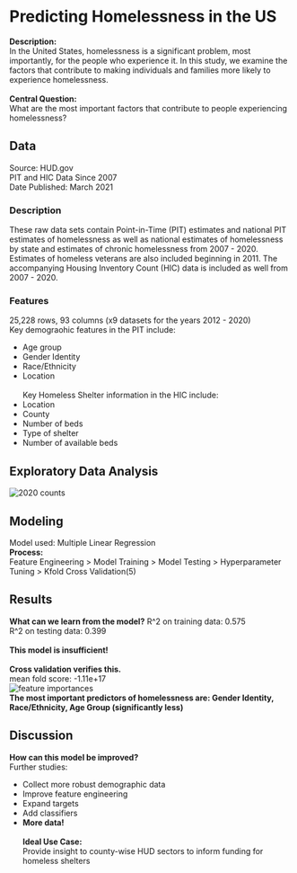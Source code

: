 # Predicting Homelessness in the US 
__Description:__ <br>
In the United States, homelessness is a significant problem, most importantly, for the people who experience it. In this study, we examine the factors that contribute to making individuals and families more likely to experience homelessness. <br> <br>
__Central Question:__ <br>
What are the most important factors that contribute to people experiencing homelessness?
## Data 
Source: HUD.gov <br>
PIT and HIC Data Since 2007 <br>
Date Published: March 2021
### Description
These raw data sets contain Point-in-Time (PIT) estimates and national PIT estimates of homelessness as well as national estimates of homelessness by state and estimates of chronic homelessness from 2007 - 2020. Estimates of homeless veterans are also included beginning in 2011. The accompanying Housing Inventory Count (HIC) data is included as well from 2007 - 2020.
### Features
25,228 rows, 93 columns (x9 datasets for the years 2012 - 2020) <br>
Key demograohic features in the PIT include: <br>
* Age group
* Gender Identity
* Race/Ethnicity
* Location 
<br> <br>
Key Homeless Shelter information in the HIC include: <br>
* Location
* County 
* Number of beds
* Type of shelter
* Number of available beds
## Exploratory Data Analysis
![2020 counts](Users/nicolacave/dsi_galvanize/capstones/capstone2/predicting_us_homelessness/images/2020_counts.png)
## Modeling
Model used: Multiple Linear Regression <br>
__Process:__ <br>
Feature Engineering > Model Training > Model Testing > Hyperparameter Tuning > Kfold Cross Validation(5)
## Results
__What can we learn from the model?__
R^2 on training data: 0.575 <br>
R^2 on testing data:  0.399 <br> <br>
__This model is insufficient!__ <br> <br>
__Cross validation verifies this.__ <br>
mean fold score: -1.11e+17 <br>
![feature importances](Users/nicolacave/dsi_galvanize/capstones/capstone2/predicting_us_homelessness/images/key_feature_importances.png) <br>
__The most important predictors of homelessness are: Gender Identity, Race/Ethnicity, Age Group (significantly less)__
## Discussion
__How can this model be improved?__<br>
Further studies: <br>
* Collect more robust demographic data 
* Improve feature engineering 
* Expand targets 
* Add classifiers 
* __More data!__ <br> <br>
__Ideal Use Case:__ <br>
Provide insight to county-wise HUD sectors to inform funding for  homeless shelters



